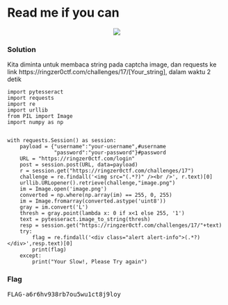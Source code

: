 <h1><b>Read me if you can</b></h1>
<p align='center'>
  <img src="https://github.com/enomarozi/RingZer0CTF/blob/master/Coding%20Challenges/Image/image.png">
</p>
<h3><b>Solution</b></h3>
<p>Kita diminta untuk membaca string pada captcha image, dan requests ke link https://ringzer0ctf.com/challenges/17/[Your_string], dalam waktu 2 detik</p>

```python3
import pytesseract
import requests
import re
import urllib
from PIL import Image
import numpy as np


with requests.Session() as session:
    payload = {"username":"your-username",#username
               "password":"your-password"}#password
    URL = "https://ringzer0ctf.com/login"
    post = session.post(URL, data=payload)
    r = session.get("https://ringzer0ctf.com/challenges/17")
    challenge = re.findall('<img src="(.*?)" /><br />', r.text)[0]
    urllib.URLopener().retrieve(challenge,"image.png")
    im = Image.open('image.png')
    converted = np.where(np.array(im) == 255, 0, 255)
    im = Image.fromarray(converted.astype('uint8'))
    gray = im.convert('L')
    thresh = gray.point(lambda x: 0 if x<1 else 255, '1')
    text = pytesseract.image_to_string(thresh)
    resp = session.get("https://ringzer0ctf.com/challenges/17/"+text)
    try:
        flag = re.findall('<div class="alert alert-info">(.*?)</div>',resp.text)[0]
        print(flag)
    except:
        print("Your Slow!, Please Try again")
```

<h3><b>Flag</b></h3>
<pre>
FLAG-a6r6hv938rb7ou5wu1ct8j9loy
</pre>
